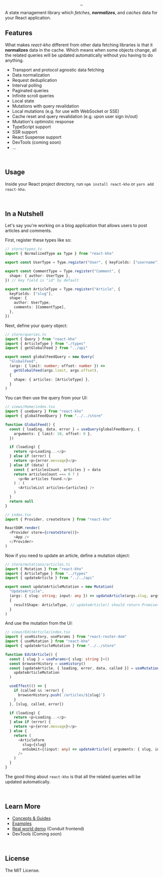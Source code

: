<p align="center">
  <a aria-label="NPM version" href="https://www.npmjs.com/package/react-kho">
    <img alt="" src="https://badgen.net/npm/v/react-kho">
  </a>
  <a aria-label="Package size" href="https://bundlephobia.com/result?p=react-kho">
    <img alt="" src="https://badgen.net/bundlephobia/minzip/react-kho">
  </a>
  <a aria-label="License" href="https://github.com/phongnn/react-kho/blob/master/LICENSE">
    <img alt="" src="https://badgen.net/npm/license/react-kho">
  </a>
</p>

A state management library which _fetches_, **_normalizes_**, and _caches_ data for your React application.

## Features

What makes _react-kho_ different from other data fetching libraries is that it **normalizes** data in the cache. Which means when some objects change, all the related queries will be updated automatically without you having to do anything.

- Transport and protocol agnostic data fetching
- Data normalization
- Request deduplication
- Interval polling
- Paginated queries
- Infinite scroll queries
- Local state
- Mutations with query revalidation
- Local mutations (e.g. for use with WebSocket or SSE)
- Cache reset and query revalidation (e.g. upon user sign in/out)
- Mutation's optimistic response
- TypeScript support
- SSR support
- React Suspense support
- DevTools (coming soon)
- ...

<br/>

## Usage

Inside your React project directory, run `npm install react-kho` or `yarn add react-kho`.

<br/>

## In a Nutshell

Let's say you're working on a blog application that allows users to post articles and comments.

First, register these types like so:

```typescript
// store/types.ts
import { NormalizedType as Type } from "react-kho"

export const UserType = Type.register("User", { keyFields: ["username"] })

export const CommentType = Type.register("Comment", {
  shape: { author: UserType },
}) // key field is "id" by default

export const ArticleType = Type.register("Article", {
  keyFields: ["slug"],
  shape: {
    author: UserType,
    comments: [CommentType],
  },
})
```

Next, define your query object:

```typescript
// store/queries.ts
import { Query } from "react-kho"
import { ArticleType } from "./types"
import { getGlobalFeed } from "../api"

export const globalFeedQuery = new Query(
  "GlobalFeed",
  (args: { limit: number; offset: number }) =>
    getGlobalFeed(args.limit, args.offset),
  {
    shape: { articles: [ArticleType] },
  }
)
```

You can then use the query from your UI:

```typescript
// views/Home/index.tsx
import { useQuery } from "react-kho"
import { globalFeedQuery } from "../../store"

function GlobalFeed() {
  const { loading, data, error } = useQuery(globalFeedQuery, {
    arguments: { limit: 10, offset: 0 },
  })

  if (loading) {
    return <p>Loading...</p>
  } else if (error) {
    return <p>{error.message}</p>
  } else if (data) {
    const { articlesCount, articles } = data
    return articlesCount === 0 ? (
      <p>No articles found.</p>
    ) : (
      <ArticleList articles={articles} />
    )
  }
  return null
}
```

```typescript
// index.tsx
import { Provider, createStore } from "react-kho"

ReactDOM.render(
  <Provider store={createStore()}>
    <App />
  </Provider>
)
```

Now if you need to update an article, define a mutation object:

```typescript
// store/mutations/articles.ts
import { Mutation } from "react-kho"
import { ArticleType } from "../types"
import { updateArticle } from "../../api"

export const updateArticleMutation = new Mutation(
  "UpdateArticle",
  (args: { slug: string; input: any }) => updateArticle(args.slug, args.input),
  {
    resultShape: ArticleType, // updateArticle() should return Promise<Article>
  }
)
```

And use the mutation from the UI:

```typescript
// views/EditArticle/index.tsx
import { useHistory, useParams } from "react-router-dom"
import { useMutation } from "react-kho"
import { updateArticleMutation } from "../../store"

function EditArticle() {
  const { slug } = useParams<{ slug: string }>()
  const browserHistory = useHistory()
  const [updateArticle, { loading, error, data, called }] = useMutation(
    updateArticleMutation
  )

  useEffect(() => {
    if (called && !error) {
      browserHistory.push(`/articles/${slug}`)
    }
  }, [slug, called, error])

  if (loading) {
    return <p>Loading...</p>
  } else if (error) {
    return <p>{error.message}</p>
  } else {
    return (
      <ArticleForm
        slug={slug}
        onSubmit={(input: any) => updateArticle({ arguments: { slug, input } })}
      />
    )
  }
}
```

The good thing about `react-kho` is that all the related queries will be updated automatically.

<br/>

## Learn More

- [Concepts & Guides](docs#concepts-guides)
- [Examples](docs#examples)
- [Real world demo](https://github.com/phongnn/react-kho-realworld-demo) (Conduit frontend)
- DevTools (Coming soon)

<br/>

## License

The MIT License.
